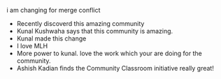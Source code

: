 i am changing for merge conflict
- Recently discoverd this amazing community 
- Kunal Kushwaha says that this community is amazing.
- Kunal made this change
- I love MLH
- More power to kunal. love the work which your are doing for the community.
- Ashish Kadian finds the Community Classroom initiative really great!

